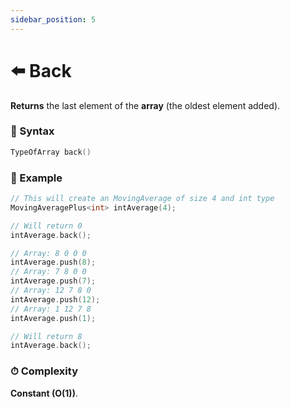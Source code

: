 ```yaml
---
sidebar_position: 5
---
```


# ⬅️ Back

**Returns** the last element of the **array** (the oldest element added).

### 📝 Syntax

```cpp
TypeOfArray back()
```

### 🔮 Example

```cpp
// This will create an MovingAverage of size 4 and int type
MovingAveragePlus<int> intAverage(4);

// Will return 0
intAverage.back();

// Array: 8 0 0 0
intAverage.push(8);
// Array: 7 8 0 0
intAverage.push(7);
// Array: 12 7 8 0
intAverage.push(12);
// Array: 1 12 7 8
intAverage.push(1);

// Will return 8
intAverage.back();
```

### ⏱ Complexity

**Constant (O(1))**.

